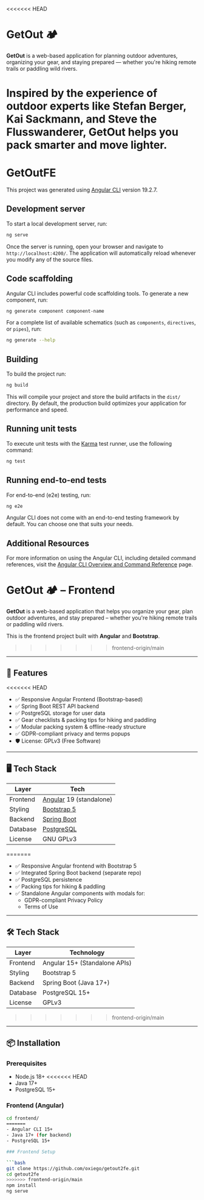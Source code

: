 <<<<<<< HEAD
# GetOut 🏕️

**GetOut** is a web-based application for planning outdoor adventures, organizing your gear, and staying prepared — whether you're hiking remote trails or paddling wild rivers.

Inspired by the experience of outdoor experts like Stefan Berger, Kai Sackmann, and Steve the Flusswanderer, **GetOut** helps you pack smarter and move lighter.
=======
# GetOutFE

This project was generated using [Angular CLI](https://github.com/angular/angular-cli) version 19.2.7.

## Development server

To start a local development server, run:

```bash
ng serve
```

Once the server is running, open your browser and navigate to `http://localhost:4200/`. The application will automatically reload whenever you modify any of the source files.

## Code scaffolding

Angular CLI includes powerful code scaffolding tools. To generate a new component, run:

```bash
ng generate component component-name
```

For a complete list of available schematics (such as `components`, `directives`, or `pipes`), run:

```bash
ng generate --help
```

## Building

To build the project run:

```bash
ng build
```

This will compile your project and store the build artifacts in the `dist/` directory. By default, the production build optimizes your application for performance and speed.

## Running unit tests

To execute unit tests with the [Karma](https://karma-runner.github.io) test runner, use the following command:

```bash
ng test
```

## Running end-to-end tests

For end-to-end (e2e) testing, run:

```bash
ng e2e
```

Angular CLI does not come with an end-to-end testing framework by default. You can choose one that suits your needs.

## Additional Resources

For more information on using the Angular CLI, including detailed command references, visit the [Angular CLI Overview and Command Reference](https://angular.dev/tools/cli) page.


# GetOut 🏕️ – Frontend

**GetOut** is a web-based application that helps you organize your gear, plan outdoor adventures, and stay prepared – whether you're hiking remote trails or paddling wild rivers.

This is the frontend project built with **Angular** and **Bootstrap**.
>>>>>>> frontend-origin/main

---

## 🚀 Features

<<<<<<< HEAD
- ✅ Responsive Angular Frontend (Bootstrap-based)
- ✅ Spring Boot REST API backend
- ✅ PostgreSQL storage for user data
- ✅ Gear checklists & packing tips for hiking and paddling
- ✅ Modular packing system & offline-ready structure
- ✅ GDPR-compliant privacy and terms popups
- 🛡️ License: GPLv3 (Free Software)

---

## 🖥️ Tech Stack

| Layer     | Tech                         |
|-----------|------------------------------|
| Frontend  | [Angular](https://angular.io/) 19 (standalone) |
| Styling   | [Bootstrap 5](https://getbootstrap.com/) |
| Backend   | [Spring Boot](https://spring.io/projects/spring-boot) |
| Database  | [PostgreSQL](https://www.postgresql.org/) |
| License   | GNU GPLv3 |
=======
- ✅ Responsive Angular frontend with Bootstrap 5
- ✅ Integrated Spring Boot backend (separate repo)
- ✅ PostgreSQL persistence
- ✅ Packing tips for hiking & paddling
- ✅ Standalone Angular components with modals for:
  - GDPR-compliant Privacy Policy
  - Terms of Use

---

## 🛠 Tech Stack

| Layer     | Technology                  |
|-----------|-----------------------------|
| Frontend  | Angular 15+ (Standalone APIs) |
| Styling   | Bootstrap 5                 |
| Backend   | Spring Boot (Java 17+)      |
| Database  | PostgreSQL 15+              |
| License   | GPLv3                       |
>>>>>>> frontend-origin/main

---

## 📦 Installation

### Prerequisites

- Node.js 18+
<<<<<<< HEAD
- Java 17+
- PostgreSQL 15+

### Frontend (Angular)

```bash
cd frontend/
=======
- Angular CLI 15+
- Java 17+ (for backend)
- PostgreSQL 15+

### Frontend Setup

```bash
git clone https://github.com/oxiego/getout2fe.git
cd getout2fe
>>>>>>> frontend-origin/main
npm install
ng serve
